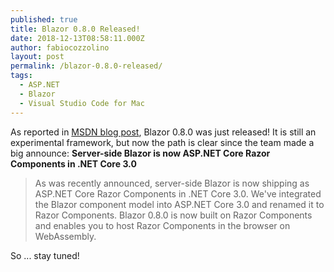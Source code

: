 ```yaml
---
published: true
title: Blazor 0.8.0 Released!
date: 2018-12-13T08:58:11.000Z
author: fabiocozzolino
layout: post
permalink: /blazor-0.8.0-released/
tags:
  - ASP.NET
  - Blazor
  - Visual Studio Code for Mac
---
```

As reported in [MSDN blog post](https://blogs.msdn.microsoft.com/webdev/2019/02/05/blazor-0-8-0-experimental-release-now-available/), Blazor 0.8.0 was just released! It is still an experimental framework, but now the path is clear since the team made a big announce: <b>Server-side Blazor is now ASP.NET Core Razor Components in .NET Core 3.0</b>

> As was recently announced, server-side Blazor is now shipping as ASP.NET Core Razor Components in .NET Core 3.0. We've integrated the Blazor component model into ASP.NET Core 3.0 and renamed it to Razor Components. Blazor 0.8.0 is now built on Razor Components and enables you to host Razor Components in the browser on WebAssembly.

So ... stay tuned!
